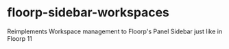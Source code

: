 # floorp-sidebar-workspaces
Reimplements Workspace management to Floorp's Panel Sidebar just like in Floorp 11
